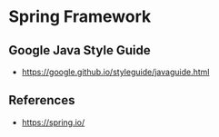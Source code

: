 # Spring Framework

## Google Java Style Guide
* https://google.github.io/styleguide/javaguide.html

## References
* https://spring.io/

